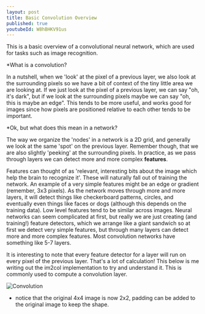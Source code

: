 ```yaml
---
layout: post
title: Basic Convolution Overview
published: true
youtubeId: W8hBHKV91us
---
```


This is a basic overview of a convolutional neural network, which are used for tasks such as image recognition. 

*What is a convolution? 

In a nutshell, when we 'look' at the pixel of a previous layer, we also look at the surrounding pixels so we have a bit of context of the tiny little area we are looking at. If we just look at the pixel of a previous layer, we can say "oh, it's dark", but if we look at the surrounding pixels maybe we can say "oh, this is maybe an edge". This tends to be more useful, and works good for images since how pixels are positioned relative to each other tends to be important.

*Ok, but what does this mean in a network?

The way we organize the 'nodes' in a network is a 2D grid, and generally we look at the same 'spot' on the previous layer. Remember though, that we are also slightly 'peeking' at the surrounding pixels. In practice, as we pass through layers we can detect more and more complex **features**.

Features can thought of as 'relevant, interesting bits about the image which help the brain to recognize it'. These will naturally fall out of training the network. An example of a very simple features might be an edge or gradient (remember, 3x3 pixels). As the network moves through more and more layers, it will detect things like checkerboard patterns, circles, and eventually even things like faces or dogs (although this depends on the training data). Low level features tend to be similar across images. Neural networks can seem complicated at first, but really we are just creating (and training!) feature detectors, which we arrange like a giant sandwich so at first we detect very simple features, but through many layers can detect more and more complex features. Most convolution networks have something like 5-7 layers. 

It is interesting to note that every feature detector for a layer will run on every pixel of the previous layer. That's a lot of calculation! This below is me writing out the im2col implementation to try and understand it. This is commonly used to compute a convolution layer.

![Convolution]({{site.baseurl}}/images/convolution1.jpg)

* notice that the original 4x4 image is now 2x2, padding can be added to the original image to keep the shape.